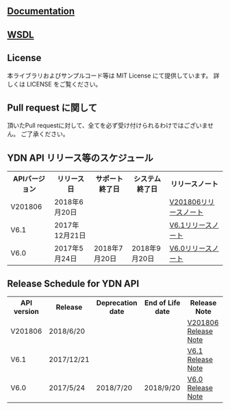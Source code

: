 ## [Documentation](/docs)

## [WSDL](/wsdl)

## License
本ライブラリおよびサンプルコード等は MIT License にて提供しています。
詳しくは LICENSE をご覧ください。
 
## Pull request に関して
頂いたPull requestに対して、全てを必ず受け付けられるわけではございません。
ご了承ください。

## YDN API リリース等のスケジュール
<table class="standard">
<tbody>
<tr>
 <th>APIバージョン</th>
 <th>リリース日</th>
 <th>サポート終了日</th>
 <th>システム終了日</th>
 <th>リリースノート</th>
</tr>
<tr>
 <td>V201806</td>
 <td>2018年6月20日</td>
 <td></td>
 <td></td>
 <td><a href="../../blob/201806/docs/ja/releasenotes.md">V201806リリースノート</a></td>
</tr>
<tr>
 <td>V6.1</td>
 <td>2017年12月21日</td>
 <td></td>
 <td></td>
 <td><a href="../../blob/6.1/docs/ja/releasenotes.md">V6.1リリースノート</a></td>
</td>
</tr>
<tr>
 <td>V6.0</td>
 <td>2017年5月24日</td>
 <td>2018年7月20日</td>
 <td>2018年9月20日</td>
 <td><a href="../../blob/6.0/docs/ja/releasenotes.md">V6.0リリースノート</a></td>
</td>
</tr>
</tbody>
</table>

## Release Schedule for YDN API
<table class="standard">
<tbody>
<tr>
 <th>API version</th>
 <th>Release</th>
 <th>Deprecation date</th>
 <th>End of Life date</th>
 <th>Release Note</th>
</tr>
<tr>
 <td>V201806</td>
 <td>2018/6/20</td>
 <td></td>
 <td></td>
 <td><a href="../../blob/201806/docs/en/releasenotes.md">V201806 Release Note</a></td>
</tr>
<tr>
 <td>V6.1</td>
 <td>2017/12/21</td>
 <td></td>
 <td></td>
 <td><a href="../../blob/6.1/docs/en/releasenotes.md">V6.1 Release Note</a></td>
</td>
</tr>
<tr>
 <td>V6.0</td>
 <td>2017/5/24</td>
 <td>2018/7/20</td>
 <td>2018/9/20</td>
 <td><a href="../../blob/6.0/docs/en/releasenotes.md">V6.0 Release Note</a></td>
</td>
</tr>
</tbody>
</table>
